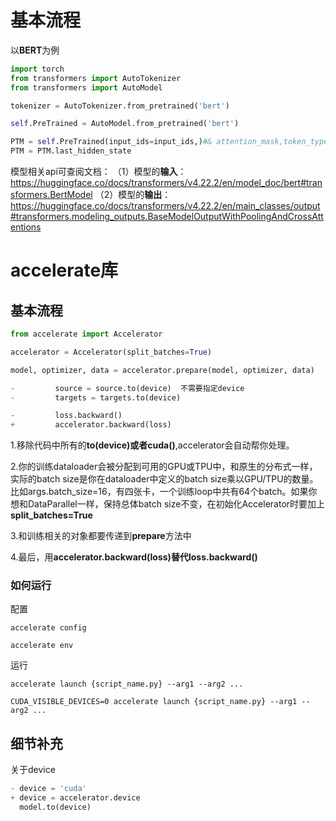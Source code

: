 # 基本流程

以**BERT**为例

~~~python
import torch
from transformers import AutoTokenizer
from transformers import AutoModel

tokenizer = AutoTokenizer.from_pretrained('bert')

self.PreTrained = AutoModel.from_pretrained('bert')

PTM = self.PreTrained(input_ids=input_ids,)#& attention_mask,token_type_ids,position_ids
PTM = PTM.last_hidden_state
~~~

模型相关api可查阅文档：
（1）模型的**输入**：
	https://huggingface.co/docs/transformers/v4.22.2/en/model_doc/bert#transformers.BertModel
（2）模型的**输出**：
	https://huggingface.co/docs/transformers/v4.22.2/en/main_classes/output#transformers.modeling_outputs.BaseModelOutputWithPoolingAndCrossAttentions

# accelerate库

## 基本流程

```python
from accelerate import Accelerator

accelerator = Accelerator(split_batches=True)

model, optimizer, data = accelerator.prepare(model, optimizer, data)

-         source = source.to(device)  不需要指定device
-         targets = targets.to(device)

-         loss.backward()
+         accelerator.backward(loss)
```

1.移除代码中所有的**to(device)**或者**cuda()**,accelerator会自动帮你处理。

2.你的训练dataloader会被分配到可用的GPU或TPU中，和原生的分布式一样，实际的batch size是你在dataloader中定义的batch size乘以GPU/TPU的数量。比如args.batch_size=16，有四张卡，一个训练loop中共有64个batch。如果你想和DataParallel一样，保持总体batch size不变，在初始化Accelerator时要加上**split_batches=True**

3.和训练相关的对象都要传递到**prepare**方法中

4.最后，用**accelerator.backward(loss)**替代**loss.backward()**

### 如何运行

配置

`accelerate config`

`accelerate env`

运行

`accelerate launch {script_name.py} --arg1 --arg2 ...`

`CUDA_VISIBLE_DEVICES=0 accelerate launch {script_name.py} --arg1 --arg2 ...`



## 细节补充

关于device

```python
- device = 'cuda'
+ device = accelerator.device
  model.to(device)
```
